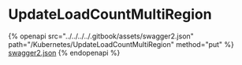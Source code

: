# UpdateLoadCountMultiRegion

{% openapi src="../../../../.gitbook/assets/swagger2.json" path="/Kubernetes/UpdateLoadCountMultiRegion" method="put" %}
[swagger2.json](../../../../.gitbook/assets/swagger2.json)
{% endopenapi %}
